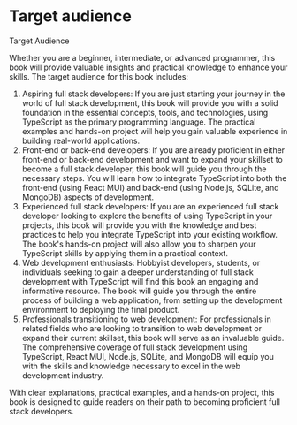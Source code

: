# Target audience

Target Audience

&#x20;Whether you are a beginner, intermediate, or advanced programmer, this book will provide valuable insights and practical knowledge to enhance your skills. The target audience for this book includes:

1. Aspiring full stack developers: If you are just starting your journey in the world of full stack development, this book will provide you with a solid foundation in the essential concepts, tools, and technologies, using TypeScript as the primary programming language. The practical examples and hands-on project will help you gain valuable experience in building real-world applications.
2. Front-end or back-end developers: If you are already proficient in either front-end or back-end development and want to expand your skillset to become a full stack developer, this book will guide you through the necessary steps. You will learn how to integrate TypeScript into both the front-end (using React MUI) and back-end (using Node.js, SQLite, and MongoDB) aspects of development.
3. Experienced full stack developers: If you are an experienced full stack developer looking to explore the benefits of using TypeScript in your projects, this book will provide you with the knowledge and best practices to help you integrate TypeScript into your existing workflow. The book's hands-on project will also allow you to sharpen your TypeScript skills by applying them in a practical context.
4. Web development enthusiasts: Hobbyist developers, students, or individuals seeking to gain a deeper understanding of full stack development with TypeScript will find this book an engaging and informative resource. The book will guide you through the entire process of building a web application, from setting up the development environment to deploying the final product.
5. Professionals transitioning to web development: For professionals in related fields who are looking to transition to web development or expand their current skillset, this book will serve as an invaluable guide. The comprehensive coverage of full stack development using TypeScript, React MUI, Node.js, SQLite, and MongoDB will equip you with the skills and knowledge necessary to excel in the web development industry.

With clear explanations, practical examples, and a hands-on project, this book is designed to guide readers on their path to becoming proficient full stack developers.
